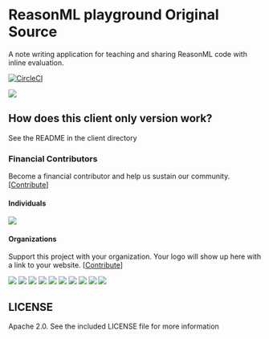 # ReasonML playground Original Source

A note writing application for teaching and sharing ReasonML code with inline evaluation.

[![CircleCI](https://circleci.com/gh/Sketch-sh/sketch-sh/tree/master.svg?style=svg)](https://circleci.com/gh/Sketch-sh/sketch-sh/tree/master)

![](github/screenshot.png)

## How does this client only version work?
See the README in the client directory

### Financial Contributors

Become a financial contributor and help us sustain our community. [[Contribute](https://opencollective.com/sketch-sh/contribute)]

#### Individuals

<a href="https://opencollective.com/sketch-sh"><img src="https://opencollective.com/sketch-sh/individuals.svg?width=890"></a>

#### Organizations

Support this project with your organization. Your logo will show up here with a link to your website. [[Contribute](https://opencollective.com/sketch-sh/contribute)]

<a href="https://opencollective.com/sketch-sh/organization/0/website"><img src="https://opencollective.com/sketch-sh/organization/0/avatar.svg"></a>
<a href="https://opencollective.com/sketch-sh/organization/1/website"><img src="https://opencollective.com/sketch-sh/organization/1/avatar.svg"></a>
<a href="https://opencollective.com/sketch-sh/organization/2/website"><img src="https://opencollective.com/sketch-sh/organization/2/avatar.svg"></a>
<a href="https://opencollective.com/sketch-sh/organization/3/website"><img src="https://opencollective.com/sketch-sh/organization/3/avatar.svg"></a>
<a href="https://opencollective.com/sketch-sh/organization/4/website"><img src="https://opencollective.com/sketch-sh/organization/4/avatar.svg"></a>
<a href="https://opencollective.com/sketch-sh/organization/5/website"><img src="https://opencollective.com/sketch-sh/organization/5/avatar.svg"></a>
<a href="https://opencollective.com/sketch-sh/organization/6/website"><img src="https://opencollective.com/sketch-sh/organization/6/avatar.svg"></a>
<a href="https://opencollective.com/sketch-sh/organization/7/website"><img src="https://opencollective.com/sketch-sh/organization/7/avatar.svg"></a>
<a href="https://opencollective.com/sketch-sh/organization/8/website"><img src="https://opencollective.com/sketch-sh/organization/8/avatar.svg"></a>
<a href="https://opencollective.com/sketch-sh/organization/9/website"><img src="https://opencollective.com/sketch-sh/organization/9/avatar.svg"></a>

## LICENSE

Apache 2.0. See the included LICENSE file for more information

